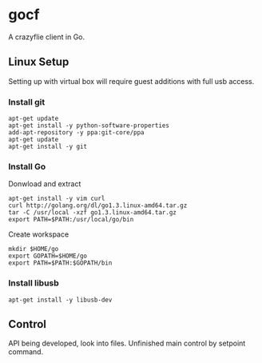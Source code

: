 # gocf

A crazyflie client in Go.

## Linux Setup
Setting up with virtual box will require guest additions with full usb access. 

### Install git
```
apt-get update
apt-get install -y python-software-properties
add-apt-repository -y ppa:git-core/ppa
apt-get update
apt-get install -y git
```

### Install Go
Donwload and extract
```
apt-get install -y vim curl
curl http://golang.org/dl/go1.3.linux-amd64.tar.gz
tar -C /usr/local -xzf go1.3.linux-amd64.tar.gz
export PATH=$PATH:/usr/local/go/bin
```
Create workspace
```
mkdir $HOME/go
export GOPATH=$HOME/go
export PATH=$PATH:$GOPATH/bin
```

### Install libusb
```
apt-get install -y libusb-dev
```

## Control 

API being developed, look into files. Unfinished main control by setpoint command.
